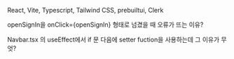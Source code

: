 React, Vite, Typescript, Tailwind CSS, prebuiltui, Clerk

openSignIn을 onClick={openSignIn} 형태로 넘겼을 때 오류가 뜨는 이유?

Navbar.tsx 의 useEffect에서 if 문 다음에 setter fuction을 사용하는데 그 이유가 무엇?
